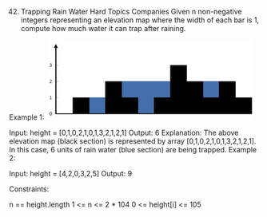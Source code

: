 42. Trapping Rain Water
    Hard
    Topics
    Companies
    Given n non-negative integers representing an elevation map where the width of each bar is 1, compute how much water it can trap after raining.



Example 1:
![rainwatertrap](./res/img/rainwatertrap.png)

Input: height = [0,1,0,2,1,0,1,3,2,1,2,1]
Output: 6
Explanation: The above elevation map (black section) is represented by array [0,1,0,2,1,0,1,3,2,1,2,1]. In this case, 6 units of rain water (blue section) are being trapped.
Example 2:

Input: height = [4,2,0,3,2,5]
Output: 9


Constraints:

n == height.length
1 <= n <= 2 * 104
0 <= height[i] <= 105